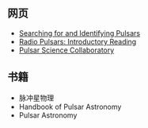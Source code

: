 ## 网页

- [Searching for and Identifying Pulsars](http://pulsarsearchcollaboratory.com/wp-content/uploads/2016/01/PSC_search_guide.pdf)
- [Radio Pulsars: Introductory Reading](http://hosting.astro.cornell.edu/~shami/psrintro/)
- [Pulsar Science Collaboratory](https://pulsars.nanograv.org/)



## 书籍

- 脉冲星物理
- Handbook of Pulsar Astronomy
- Pulsar Astronomy
